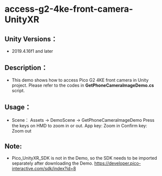 # access-g2-4ke-front-camera-UnityXR

## Unity Versions：
- 2019.4.16f1 and later

## Description：

- This demo shows how to access Pico G2 4KE front camera in Unity project. Please refer to the codes in **GetPhoneCameraImageDemo.cs** script.

## Usage：
- Scene： Assets -> DemoScene -> GetPhoneCameraImageDemo
Press the keys on HMD to zoom in or out.
App key: Zoom in
Confirm key: Zoom out


## Note: 
- Pico_UnityXR_SDK is not in the Demo, so the SDK needs to be imported separately after downloading the Demo. https://developer.pico-interactive.com/sdk/index?id=8